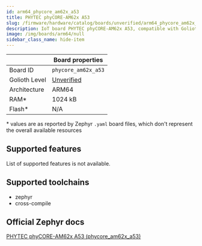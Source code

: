 ```yaml
---
id: arm64_phycore_am62x_a53
title: PHYTEC phyCORE-AM62x A53
slug: /firmware/hardware/catalog/boards/unverified/arm64_phycore_am62x_a53
description: IoT board PHYTEC phyCORE-AM62x A53, compatible with Golioth at unverified level.
image: /img/boards/arm64/null
sidebar_class_name: hide-item
---
```


[//]: # (This is an auto-generated file, do not edit! Changes to it will be lost upon re-generation)



|                | Board properties     |
| -------------  | -------------------- |
| Board ID       | `phycore_am62x_a53` |
| Golioth Level  | [Unverified](/firmware/hardware#unverified-boards) |
| Architecture   | ARM64 |
| RAM*           | 1024 kB |
| Flash*         | N/A |

\* values are as reported by Zephyr `.yaml` board files, which don't represent the overall available resources



## Supported features

List of supported features is not available.

## Supported toolchains

* zephyr
* cross-compile

## Official Zephyr docs

[PHYTEC phyCORE-AM62x A53 (phycore_am62x_a53)](https://docs.zephyrproject.org/latest/boards/arm64/phycore_am62x_a53/doc/index.html)
